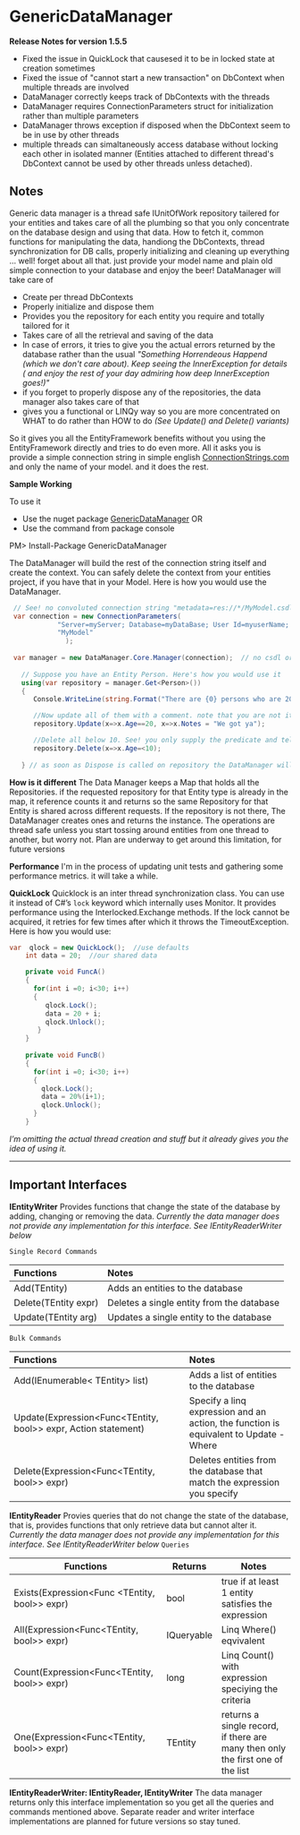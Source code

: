 # GenericDataManager

**Release Notes for version 1.5.5** 
- Fixed the issue in QuickLock that causesed it to be in locked state at creation sometimes 
- Fixed the issue of "cannot start a new transaction" on DbContext when multiple threads are involved 
- DataManager correctly keeps track of DbContexts with the threads 
- DataManager requires ConnectionParameters struct for initialization rather than multiple parameters 
- DataManager throws exception if disposed when the DbContext seem to be in use by other threads 
- multiple threads can simaltaneously access database without locking each other in isolated manner (Entities attached to different thread's DbContext cannot be used by other threads unless detached).

## Notes
Generic data manager is a thread safe IUnitOfWork repository tailered for your entities and takes care of all the plumbing so that you only concentrate on the database design and using that data. How to fetch it, common functions for manipulating the data, handiong the DbContexts, thread synchronization for DB calls, properly initializing and cleaning up everything ... well! forget about all that. just provide your model name and plain old simple connection to your database and enjoy the beer! DataManager will take care of 
 - Create per thread DbContexts
 - Properly initialize and dispose them
 - Provides you the repository for each entity you require and totally tailored for it
 - Takes care of all the retrieval and saving of the data
 - In case of errors, it tries to give you the actual errors returned by the database rather than the usual *"Something Horrendeous Happend (which we don't care about). Keep seeing the InnerException for details ( and enjoy the rest of your day admiring how deep InnerException goes!)"*
 - if you forget to properly dispose any of the repositories, the data manager also takes care of that
 - gives you a functional or LINQy way so you are more concentrated on WHAT to do rather than HOW to do *(See Update() and Delete() variants)* 

So it gives you all the EntityFramework benefits without you using the EntityFramework directly and tries to do even more. All it asks you is provide a simple connection string in simple english [ConnectionStrings.com](www.connectionstrings.com) and only the name of your model. and it does the rest. 

**Sample Working**

To use it
 - Use the nuget package [GenericDataManager](https://www.nuget.org/packages/GenericDataManager) OR 
 - Use the command from package console 
 
 PM> Install-Package GenericDataManager

The DataManager will build the rest of the connection string itself and create the context. You can safely delete the context from your entities project, if you have that in your Model. Here is how you would use the DataManager.

```csharp
 // See! no convoluted connection string "metadata=res://*/MyModel.csdl|res://*/MyModel.ssdl|res://*/MyModel.msl;provider ....."
 var connection = new ConnectionParameters(
 			"Server=myServer; Database=myDataBase; User Id=myuserName; Password=myPassword;",   
			"MyModel"
		      );
	
 var manager = new DataManager.Core.Manager(connection);  // no csdl or similar extension
            
   // Suppose you have an Entity Person. Here's how you would use it
   using(var repository = manager.Get<Person>())
   {
      Console.WriteLine(string.Format("There are {0} persons who are 20 years old", repository.Count(x=>x.Age==20)));

      //Now update all of them with a comment. note that you are not iterating over a list of persons
      repository.Update(x=>x.Age==20, x=>x.Notes = "We got ya");

      //Delete all below 10. See! you only supply the predicate and tell it what to do. Functional style Eh?
      repository.Delete(x=>x.Age=<10);
             
   } // as soon as Dispose is called on repository the DataManager will take care of the rest. 
```
**How is it different** 
The Data Manager keeps a Map that holds all the Repositories. if the requested repository for that Entity type is already in the map, it reference counts it and returns so the same Repository for that Entity is shared across different requests. If the repository is not there, The DataManager creates ones and returns the instance. The operations are thread safe unless you start tossing around entities from one thread to another, but worry not. Plan are underway to get around this limitation, for future versions

**Performance**
I'm in the process of updating unit tests and gathering some performance metrics. it will take a while.

**QuickLock**
Quicklock is an inter thread synchronization class. You can use it instead of C#’s `lock` keyword which internally uses Monitor. It provides performance using the Interlocked.Exchange methods. If the lock cannot be acquired, it retries for few times after which it throws the TimeoutException. Here is how you would use:


```csharp
var  qlock = new QuickLock();  //use defaults
    int data = 20;  //our shared data

    private void FuncA()
    {
      for(int i =0; i<30; i++)
      {
      	 qlock.Lock();
         data = 20 + i;
         qlock.Unlock();
       }
    }
	 
    private void FuncB()
    {
      for(int i =0; i<30; i++)
      {
      	qlock.Lock();
      	data = 20%(i+1);
      	qlock.Unlock();
      }
    }
```
*I’m omitting the actual thread creation and stuff but it already gives you the idea of using it.*

---------------------------------------------------------------------
## Important Interfaces
**IEntityWriter**
Provides functions that change the state of the database by adding, changing or removing the data.
*Currently the data manager does not provide any implementation for this interface. See IEntityReaderWriter below*

`Single Record Commands`

| Functions              |  Notes                                   |
|:-----------------------|:-----------------------------------------|
| Add(TEntity)           | Adds an entities to the database         | 
| Delete(TEntity expr)   | Deletes a single entity from the database|   
| Update(TEntity arg)    | Updates a single entity to the database  |   


`Bulk Commands`

| Functions   |     Notes     |
|:----------|:-------------|
| Add(IEnumerable< TEntity> list) | Adds a list of entities to the database | 
| Update(Expression<Func<TEntity, bool>> expr, Action<TEntity> statement) | Specify a linq expression and an action, the function is equivalent to Update - Where |   
| Delete(Expression<Func<TEntity, bool>> expr) | Deletes entities from  the database that match the expression you specify|


**IEntityReader**
Provies queries that do not change the state of the database, that is, provides functions that only retrieve data but cannot alter it. *Currently the data manager does not provide any implementation for this interface. See IEntityReaderWriter below*
`Queries`

|Functions	|Returns |Notes   	|
|---	|---	|---	|
|Exists(Expression<Func <TEntity, bool>> expr) | bool | true if at least 1 entity satisfies the expression	|
|All(Expression<Func<TEntity, bool>> expr) | IQueryable<TEntity>| Linq Where() eqvivalent 	|
|Count(Expression<Func<TEntity, bool>> expr)|long |Linq Count() with expression speciying the criteria |   
|One(Expression<Func<TEntity, bool>> expr) | TEntity| returns a single record, if there are many then only the first one of the list|

**IEntityReaderWriter: IEntityReader, IEntityWriter**
The data manager returns only this interface implementation so you get all the queries and commands mentioned above. Separate reader and writer interface implementations are planned for future versions so stay tuned. 
